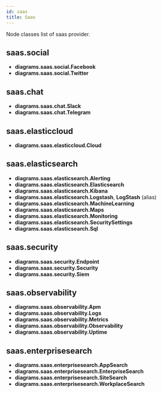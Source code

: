 ```yaml
---
id: saas
title: Saas
---
```


Node classes list of saas provider.

## saas.social

- **diagrams.saas.social.Facebook**
- **diagrams.saas.social.Twitter**

## saas.chat

- **diagrams.saas.chat.Slack**
- **diagrams.saas.chat.Telegram**

## saas.elasticcloud

- **diagrams.saas.elasticcloud.Cloud**

## saas.elasticsearch

- **diagrams.saas.elasticsearch.Alerting**
- **diagrams.saas.elasticsearch.Elasticsearch**
- **diagrams.saas.elasticsearch.Kibana**
- **diagrams.saas.elasticsearch.Logstash**, **LogStash** (alias)
- **diagrams.saas.elasticsearch.MachineLearning**
- **diagrams.saas.elasticsearch.Maps**
- **diagrams.saas.elasticsearch.Monitoring**
- **diagrams.saas.elasticsearch.SecuritySettings**
- **diagrams.saas.elasticsearch.Sql**

## saas.security

- **diagrams.saas.security.Endpoint**
- **diagrams.saas.security.Security**
- **diagrams.saas.security.Siem**

## saas.observability

- **diagrams.saas.observability.Apm**
- **diagrams.saas.observability.Logs**
- **diagrams.saas.observability.Metrics**
- **diagrams.saas.observability.Observability**
- **diagrams.saas.observability.Uptime**

## saas.enterprisesearch

- **diagrams.saas.enterprisesearch.AppSearch**
- **diagrams.saas.enterprisesearch.EnterpriseSearch**
- **diagrams.saas.enterprisesearch.SiteSearch**
- **diagrams.saas.enterprisesearch.WorkplaceSearch**
